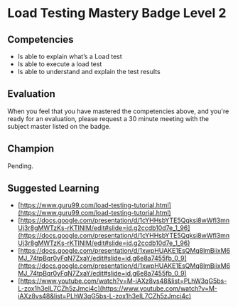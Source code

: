 # Load Testing Mastery Badge Level 2

## Competencies

- Is able to explain what’s a Load test
- Is able to execute a load test 
- Is able to understand and explain the test results

## Evaluation
When you feel that you have mastered the competencies above, and you're ready for an evaluation, please request a 30 minute meeting with the subject master listed on the badge.

## Champion
Pending.

## Suggested Learning

 - [https://www.guru99.com/load-testing-tutorial.html](https://www.guru99.com/load-testing-tutorial.html)
 - [https://docs.google.com/presentation/d/1cYHHsbYTE5Qqksi8wWfl3mnUj3r8gMWTzKs-rKTINIM/edit#slide=id.g2ccdb10d7e_1_96](https://docs.google.com/presentation/d/1cYHHsbYTE5Qqksi8wWfl3mnUj3r8gMWTzKs-rKTINIM/edit#slide=id.g2ccdb10d7e_1_96)
 - [https://docs.google.com/presentation/d/1xwpHUAKE1EsQMq8lmBiixM6MJ_74tpBqr0yFqN7ZxaY/edit#slide=id.g6e8a7455fb_0_9](https://docs.google.com/presentation/d/1xwpHUAKE1EsQMq8lmBiixM6MJ_74tpBqr0yFqN7ZxaY/edit#slide=id.g6e8a7455fb_0_9)
 - [https://www.youtube.com/watch?v=M-iAXz8vs48&list=PLhW3qG5bs-L-zox1h3eIL7CZh5zJmci4c](https://www.youtube.com/watch?v=M-iAXz8vs48&list=PLhW3qG5bs-L-zox1h3eIL7CZh5zJmci4c)